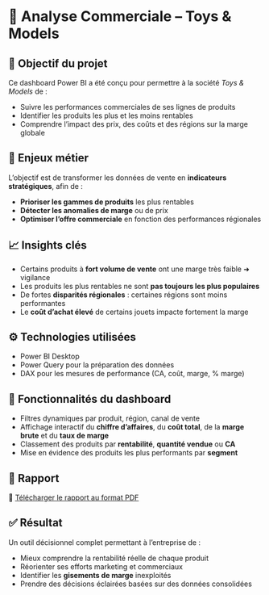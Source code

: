 # 🧸 Analyse Commerciale – Toys & Models

## 🎯 Objectif du projet

Ce dashboard Power BI a été conçu pour permettre à la société *Toys & Models* de :
- Suivre les performances commerciales de ses lignes de produits
- Identifier les produits les plus et les moins rentables
- Comprendre l’impact des prix, des coûts et des régions sur la marge globale

## 🧠 Enjeux métier

L’objectif est de transformer les données de vente en **indicateurs stratégiques**, afin de :
- **Prioriser les gammes de produits** les plus rentables
- **Détecter les anomalies de marge** ou de prix
- **Optimiser l’offre commerciale** en fonction des performances régionales

## 📈 Insights clés

- Certains produits à **fort volume de vente** ont une marge très faible ➜ vigilance
- Les produits les plus rentables ne sont **pas toujours les plus populaires**
- De fortes **disparités régionales** : certaines régions sont moins performantes
- Le **coût d’achat élevé** de certains jouets impacte fortement la marge

## ⚙️ Technologies utilisées

- Power BI Desktop
- Power Query pour la préparation des données
- DAX pour les mesures de performance (CA, coût, marge, % marge)

## 🧩 Fonctionnalités du dashboard

- Filtres dynamiques par produit, région, canal de vente
- Affichage interactif du **chiffre d’affaires**, du **coût total**, de la **marge brute** et du **taux de marge**
- Classement des produits par **rentabilité**, **quantité vendue** ou **CA**
- Mise en évidence des produits les plus performants par **segment**

## 📎 Rapport

📄 [Télécharger le rapport au format PDF](./DASHBOARD%20STE%20TOYS%20%26%20MODELS.pdf)

## ✅ Résultat

Un outil décisionnel complet permettant à l’entreprise de :
- Mieux comprendre la rentabilité réelle de chaque produit
- Réorienter ses efforts marketing et commerciaux
- Identifier les **gisements de marge** inexploités
- Prendre des décisions éclairées basées sur des données consolidées
